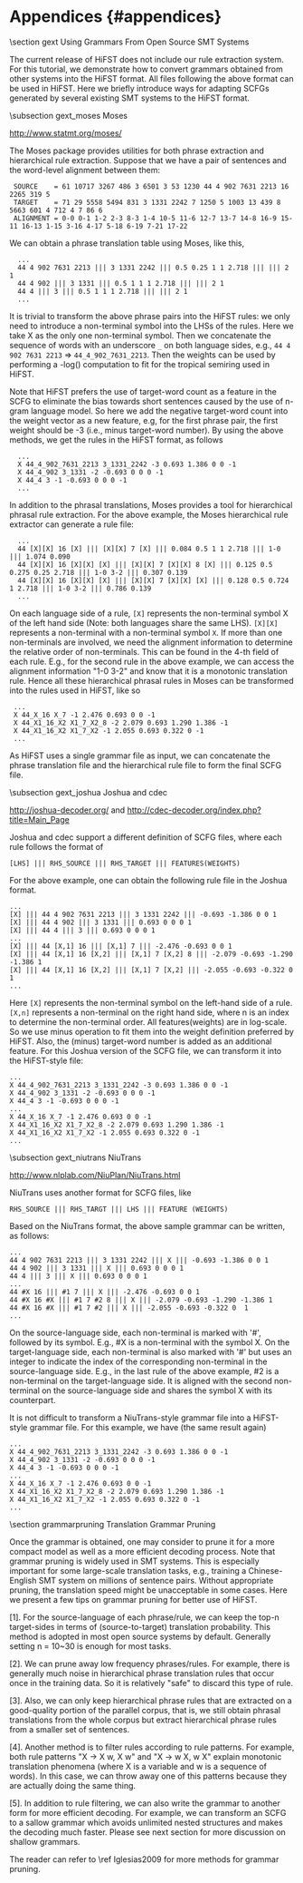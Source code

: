 Appendices  {#appendices}
==========
\section gext Using Grammars From Open Source SMT Systems

The current release of HiFST does not include our rule extraction system.
For this tutorial, we demonstrate how to convert grammars obtained from
other systems into the HiFST format.
All files following the above format can be used in HiFST. Here we briefly introduce ways for adapting SCFGs generated by several existing SMT systems to the HiFST format.

\subsection gext_moses Moses

<http://www.statmt.org/moses/>

The Moses package provides utilities for both phrase extraction and hierarchical rule extraction. Suppose that we have a pair of sentences and the word-level alignment between them:

     SOURCE    = 61 10717 3267 486 3 6501 3 53 1230 44 4 902 7631 2213 16 2265 319 5
     TARGET    = 71 29 5558 5494 831 3 1331 2242 7 1250 5 1003 13 439 8 5663 601 4 712 4 7 86 6
     ALIGNMENT = 0-0 0-1 1-2 2-3 8-3 1-4 10-5 11-6 12-7 13-7 14-8 16-9 15-11 16-13 1-15 3-16 4-17 5-18 6-19 7-21 17-22

We can obtain a phrase translation table using Moses, like this,


      ...
      44 4 902 7631 2213 ||| 3 1331 2242 ||| 0.5 0.25 1 1 2.718 ||| ||| 2 1
      44 4 902 ||| 3 1331 ||| 0.5 1 1 1 2.718 ||| ||| 2 1
      44 4 ||| 3 ||| 0.5 1 1 1 2.718 ||| ||| 2 1
      ...


It is trivial to transform the above phrase pairs into the HiFST
rules: we only need to introduce a non-terminal symbol into the LHSs
of the rules. Here we take X as the only one non-terminal symbol. Then
we concatenate the sequence of words with an underscore `_` on both language sides,
e.g., `44 4 902 7631 2213` => `44_4_902_7631_2213`. Then the weights
can be used by performing a -log() computation to fit for the tropical
semiring used in HiFST.

Note that HiFST prefers the use of
target-word count as a feature in the SCFG to eliminate the bias
towards short sentences caused by the use of n-gram language model. So
here we add the negative target-word count into the weight vector as a new
feature, e.g, for the first phrase pair, the first weight should be -3
(i.e., minus target-word number). By using the above methods, we get
the rules in the HiFST format, as follows


      ...
      X 44_4_902_7631_2213 3_1331_2242 -3 0.693 1.386 0 0 -1
      X 44_4_902 3_1331 -2 -0.693 0 0 0 -1
      X 44_4 3 -1 -0.693 0 0 0 -1
      ...



In addition to the phrasal translations, Moses provides a tool for hierarchical phrasal rule extraction. For the above example, the Moses hierarchical rule extractor can generate a rule file:


      ...
      44 [X][X] 16 [X] ||| [X][X] 7 [X] ||| 0.084 0.5 1 1 2.718 ||| 1-0 ||| 1.074 0.090
      44 [X][X] 16 [X][X] [X] ||| [X][X] 7 [X][X] 8 [X] ||| 0.125 0.5 0.275 0.25 2.718 ||| 1-0 3-2 ||| 0.307 0.139
      44 [X][X] 16 [X][X] [X] ||| [X][X] 7 [X][X] [X] ||| 0.128 0.5 0.724 1 2.718 ||| 1-0 3-2 ||| 0.786 0.139
      ...

On each language side of a rule, `[X]` represents the non-terminal
symbol X of the left hand side (Note: both languages share the same
LHS). `[X][X]` represents a non-terminal with a non-terminal symbol
`X`. If more than one non-terminals are involved, we need the alignment
information to determine the relative order of non-terminals. This can
be found in the 4-th field of each rule. E.g., for the second rule in
the above example, we can access the alignment information "1-0 3-2"
and know that it is a monotonic translation rule. Hence all these
hierarchical phrasal rules in Moses can be transformed into the rules
used in HiFST, like so

     ...
     X 44_X_16 X_7 -1 2.476 0.693 0 0 -1
     X 44_X1_16_X2 X1_7_X2_8 -2 2.079 0.693 1.290 1.386 -1
     X 44_X1_16_X2 X1_7_X2 -1 2.055 0.693 0.322 0 -1
     ...


As HiFST uses a single grammar file as input, we can concatenate the phrase translation file and the hierarchical rule file to form the final SCFG file.

\subsection gext_joshua Joshua and cdec

<http://joshua-decoder.org/> and <http://cdec-decoder.org/index.php?title=Main_Page>

Joshua and cdec support a different definition of SCFG files, where each rule follows the format of

    [LHS] ||| RHS_SOURCE ||| RHS_TARGET ||| FEATURES(WEIGHTS)

For the above example, one can obtain the following rule file in the Joshua format.

    ...
    [X] ||| 44 4 902 7631 2213 ||| 3 1331 2242 ||| -0.693 -1.386 0 0 1
    [X] ||| 44 4 902 ||| 3 1331 ||| 0.693 0 0 0 1
    [X] ||| 44 4 ||| 3 ||| 0.693 0 0 0 1
    ...
    [X] ||| 44 [X,1] 16 ||| [X,1] 7 ||| -2.476 -0.693 0 0 1
    [X] ||| 44 [X,1] 16 [X,2] ||| [X,1] 7 [X,2] 8 ||| -2.079 -0.693 -1.290 -1.386 1
    [X] ||| 44 [X,1] 16 [X,2] ||| [X,1] 7 [X,2] ||| -2.055 -0.693 -0.322 0  1
    ...


Here `[X]` represents the non-terminal symbol on the left-hand side of a rule. `[X,n]` represents a non-terminal on the right hand side, where n is an index to determine the non-terminal order. All features(weights) are in log-scale. So we use minus operation to fit them into the weight definition preferred by HiFST. Also, the (minus) target-word number is added as an additional feature. For this Joshua version of the SCFG file, we can transform it into the HiFST-style file:


    ...
    X 44_4_902_7631_2213 3_1331_2242 -3 0.693 1.386 0 0 -1
    X 44_4_902 3_1331 -2 -0.693 0 0 0 -1
    X 44_4 3 -1 -0.693 0 0 0 -1
    ...
    X 44_X_16 X_7 -1 2.476 0.693 0 0 -1
    X 44_X1_16_X2 X1_7_X2_8 -2 2.079 0.693 1.290 1.386 -1
    X 44_X1_16_X2 X1_7_X2 -1 2.055 0.693 0.322 0 -1
    ...



\subsection gext_niutrans  NiuTrans

<http://www.nlplab.com/NiuPlan/NiuTrans.html>

NiuTrans uses another format for SCFG files, like

    RHS_SOURCE ||| RHS_TARGT ||| LHS ||| FEATURE (WEIGHTS)

Based on the NiuTrans format, the above sample grammar can be written, as follows:


    ...
    44 4 902 7631 2213 ||| 3 1331 2242 ||| X ||| -0.693 -1.386 0 0 1
    44 4 902 ||| 3 1331 ||| X ||| 0.693 0 0 0 1
    44 4 ||| 3 ||| X ||| 0.693 0 0 0 1
    ...
    44 #X 16 ||| #1 7 ||| X ||| -2.476 -0.693 0 0 1
    44 #X 16 #X ||| #1 7 #2 8 ||| X ||| -2.079 -0.693 -1.290 -1.386 1
    44 #X 16 #X ||| #1 7 #2 ||| X ||| -2.055 -0.693 -0.322 0  1
    ...


On the source-language side, each non-terminal is marked with '#', followed by its symbol. E.g., #X is a non-terminal with the symbol X. On the target-language side, each non-terminal is also marked with '#' but uses an integer to indicate the index of the corresponding non-terminal in the source-language side. E.g., in the last rule of the above example, #2 is a non-terminal on the target-language side. It is aligned with the second non-terminal on the source-language side and shares the symbol X with its counterpart.

It is not difficult to transform a NiuTrans-style grammar file into a HiFST-style grammar file. For this example, we have (the same result again)


    ...
    X 44_4_902_7631_2213 3_1331_2242 -3 0.693 1.386 0 0 -1
    X 44_4_902 3_1331 -2 -0.693 0 0 0 -1
    X 44_4 3 -1 -0.693 0 0 0 -1
    ...
    X 44_X_16 X_7 -1 2.476 0.693 0 0 -1
    X 44_X1_16_X2 X1_7_X2_8 -2 2.079 0.693 1.290 1.386 -1
    X 44_X1_16_X2 X1_7_X2 -1 2.055 0.693 0.322 0 -1
    ...



\section grammarpruning Translation Grammar Pruning

Once the grammar is obtained, one may consider to prune it for a more compact model as well as a more efficient decoding process. Note that grammar pruning is widely used in SMT systems. This is especially important for some large-scale translation tasks, e.g., training a Chinese-English SMT system on millions of sentence pairs. Without appropriate pruning, the translation speed might be unacceptable in some cases. Here we present a few tips on grammar pruning for better use of HiFST.

[1]. For the source-language of each phrase/rule, we can keep the top-n target-sides in terms of (source-to-target) translation probability. This method is adopted in most open source systems by default. Generally setting n = 10~30 is enough for most tasks.

[2]. We can prune away low frequency phrases/rules. For example, there is generally much noise in hierarchical phrase translation rules that occur once in the training data. So it is relatively "safe" to discard this type of rule.

[3]. Also, we can only keep hierarchical phrase rules that are extracted on a good-quality portion of the parallel corpus, that is, we still obtain phrasal translations from the whole corpus but extract hierarchical phrase rules from a smaller set of sentences.

[4]. Another method is to filter rules according to rule patterns. For example, both rule patterns "X -> X w, X w" and  "X -> w X, w X" explain monotonic translation phenomena (where X is a variable and w is a sequence of words). In this case, we can throw away one of this patterns because they are actually doing the same thing.

[5]. In addition to rule filtering, we can also write the grammar to another form for more efficient decoding. For example, we can transform an SCFG to a sallow grammar which avoids unlimited nested structures and makes the decoding much faster. Please see next section for more discussion on shallow grammars.

The reader can refer to \ref Iglesias2009 for more methods for grammar pruning.
